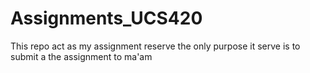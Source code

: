 # Assignments_UCS420
This repo act as my assignment reserve the only purpose it serve is to submit a the assignment to ma'am 
